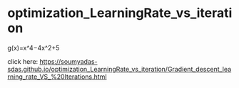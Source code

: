 # optimization_LearningRate_vs_iteration
g(x)=x^4−4x^2+5


click here: https://soumyadas-sdas.github.io/optimization_LearningRate_vs_iteration/Gradient_descent_learning_rate_VS_%20Iterations.html
